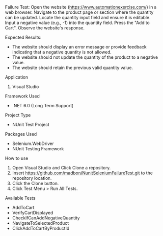 Failure Test:
Open the website (https://www.automationexercise.com/) in a web browser.
Navigate to the product page or section where the quantity can be updated.
Locate the quantity input field and ensure it is editable.
Input a negative value (e.g., -1) into the quantity field.
Press the "Add to Cart".
Observe the website's response.

Expected Results:

- The website should display an error message or provide feedback indicating that a negative quantity is not allowed.
- The website should not update the quantity of the product to a negative value.
- The website should retain the previous valid quantity value.

Application
1. Visual Studio

Framework Used
- .NET 6.0 (Long Term Support)

Project Type
- NUnit Test Project

Packages Used
- Selenium.WebDriver
- NUnit Testing Framework

How to use
1.  Open Visual Studio and Click Clone a repository.
2. Insert https://github.com/madbon/NunitSeleniumFailureTest.git to the repository location.
3. Click the Clone button.
4. Click Test Menu > Run All Tests.

Available Tests
- AddToCart
- VerifyCartDisplayed
- CheckIfCanAddNegativeQuantity
- NavigateToSelectedProduct
- ClickAddToCartByProductId

